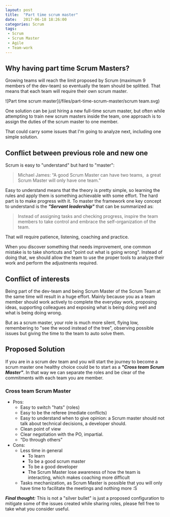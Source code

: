 ```yaml
---
layout: post
title:  "Part time scrum master"
date:   2017-06-18 18:26:00
categories: Scrum
tags:
 - Scrum
 - Scrum Master
 - Agile
 - Team-work
---
```



## Why having part time Scrum Masters?

Growing teams will reach the limit proposed by Scrum (maximum 9 members of the dev-team) so eventually the team should be splitted. That means that each team will require their own scrum master. 

![Part time scrum master](/files/part-time-scrum-master/scrum team.svg)


One solution can be just hiring a new full-time scrum master, 
but often while attempting to train new scrum masters inside the team,  one approach is to assign the duties of the scrum master to one member.

That could carry some issues that I'm going to analyze next, including one simple solution.


## Conflict between previous role and new one

Scrum is easy to "understand" but hard to "master": 

> Michael James: “A good Scrum Master can have two teams,  a great Scrum Master will only have one team.”

Easy to understand means that the theory is pretty simple, so learning the rules and apply them is something achievable with some effort. The hard part is to make progress with it.
To master the framework one key concept to understand is the ***"Servant leadership"*** that can be summarized as: 

> Instead of assigning tasks and checking progress, inspire the team members to take control and embrace the self-organization of the team.

That will require patience, listening, coaching and practice.

When you discover something that needs improvement, one common mistake is to take shortcuts and "point out what is going wrong". Instead of doing that, we should allow the team to use the proper tools to analyze their work and perform the adjustments required.

## Conflict of interests

Being part of the dev-team and being Scrum Master of the Scrum Team at the same time will result in a huge effort. Mainly because you as a team member should work actively to complete the everyday work, proposing ideas, supporting colleagues and exposing what is being doing well and what is being doing wrong. 

But as a scrum master, your role is much more silent, flying low, remembering to "see the wood instead of the tree", observing possible issues but giving the time to the team to auto solve them.


## Proposed Solution

 If you are in a scrum dev team and you will start the journey to become a scrum master one healthy choice could be to start as a ***"Cross team Scrum Master"***. In that way we can separate the roles and be clear of the commitments with each team you are member.

### Cross team Scrum Master
* Pros:
    * Easy to switch "hats" (roles)
    * Easy to be the referee (mediate conflicts)
    * Easy to understand when to give opinion: a Scrum master should not talk about technical decisions, a developer should.
    * Clean point of view
    * Clear negotiation with the PO, impartial.
    * “Do through others”
* Cons:
    * Less time in general
       * To learn
       * To be a good scrum master
       * To be a good developer
       * The Scrum Master lose awareness of how the team is interacting, which makes coaching more difficult
    * Tasks mechanization, as Scrum Master is possible that you will only have time to facilitate the meetings and nothing more :S

    
 ***Final thought:*** This is not a "silver bullet" is just a proposed configuration to mitigate some of the issues created while sharing roles, please fell free to take what you consider useful.







 








